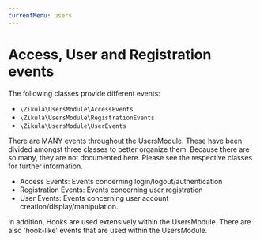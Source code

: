```yaml
---
currentMenu: users
---
```

# Access, User and Registration events

The following classes provide different events:

- `\Zikula\UsersModule\AccessEvents`
- `\Zikula\UsersModule\RegistrationEvents`
- `\Zikula\UsersModule\UserEvents`

There are MANY events throughout the UsersModule. These have been divided amongst three classes to better organize them.
Because there are so many, they are not documented here. Please see the respective classes for further information.

- Access Events: Events concerning login/logout/authentication
- Registration Events: Events concerning user registration
- User Events: Events concerning user account creation/display/manipulation.

In addition, Hooks are used extensively within the UsersModule. There are also 'hook-like' events that are used
within the UsersModule.
